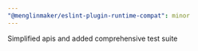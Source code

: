 ```yaml
---
"@menglinmaker/eslint-plugin-runtime-compat": minor
---
```


Simplified apis and added comprehensive test suite
